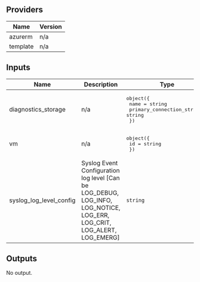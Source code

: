 ## Providers

| Name | Version |
|------|---------|
| azurerm | n/a |
| template | n/a |

## Inputs

| Name | Description | Type | Default | Required |
|------|-------------|------|---------|:--------:|
| diagnostics\_storage | n/a | <pre>object({<br>    name                      = string<br>    primary_connection_string = string<br>  })</pre> | n/a | yes |
| vm | n/a | <pre>object({<br>    id = string<br>  })</pre> | n/a | yes |
| syslog\_log\_level\_config | Syslog Event Configuration log level [Can be LOG\_DEBUG, LOG\_INFO, LOG\_NOTICE, LOG\_ERR, LOG\_CRIT, LOG\_ALERT, LOG\_EMERG] | `string` | `"LOG_ERR"` | no |

## Outputs

No output.

